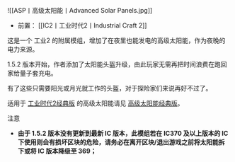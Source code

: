 ![[ASP丨高级太阳能丨Advanced Solar Panels.jpg]]
- 前置：
 [[IC2丨工业时代2丨Industrial Craft 2]]

这是一个 工业2 的附属模组，增加了在夜里也能发电的高级太阳能，作为夜晚的电力来源。  

1.5.2 版本开始，作者添加了太阳能头盔升级，由此玩家无需再把时间浪费在跑回家给量子套充电。

有了这些只需要阳光或月光就工作的头盔，对于探险家们来说再好不过了。

适用于 [工业时代2经典版](https://www.mcmod.cn/class/1393.html) 的高级太阳能请见 [高级太阳能经典版](https://www.mcmod.cn/class/2181.html)。

注意

- **由于 1.5.2 版本没有更新到最新 IC 版本，此模组若在 IC370 及以上版本的 IC 下使用则会有损坏区块的危险，请务必在离开区块/退出游戏之前将太阳能拆下或将 IC 版本降级至 369；**